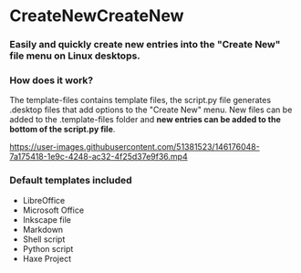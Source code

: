 # CreateNewCreateNew
### Easily and quickly create new entries into the "Create New" file menu on Linux desktops.

### How does it work?
The template-files contains template files, the script.py file generates .desktop files that add options to the "Create New" menu. New files can be added to the .template-files folder and **new entries can be added to the bottom of the script.py file**.

https://user-images.githubusercontent.com/51381523/146176048-7a175418-1e9c-4248-ac32-4f25d37e9f36.mp4

### Default templates included
- LibreOffice
- Microsoft Office 
- Inkscape file 
- Markdown
- Shell script
- Python script
- Haxe Project